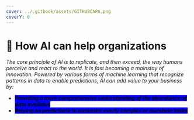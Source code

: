 ```yaml
---
cover: ../.gitbook/assets/GITHUBCAPA.png
coverY: 0
---
```


# 🧿 How AI can help organizations

_The core principle of AI is to replicate, and then exceed, the way humans perceive and react to the world. It is fast becoming a mainstay of innovation. Powered by various forms of machine learning that recognize patterns in data to enable predictions, AI can add value to your business by:_

* _<mark style="background-color:blue;">**Providing a more comprehensive understanding of the abundance of data available**</mark>_
* _<mark style="background-color:blue;">**Relying on predictions to automate overly complex or mundane tasks**</mark>_

